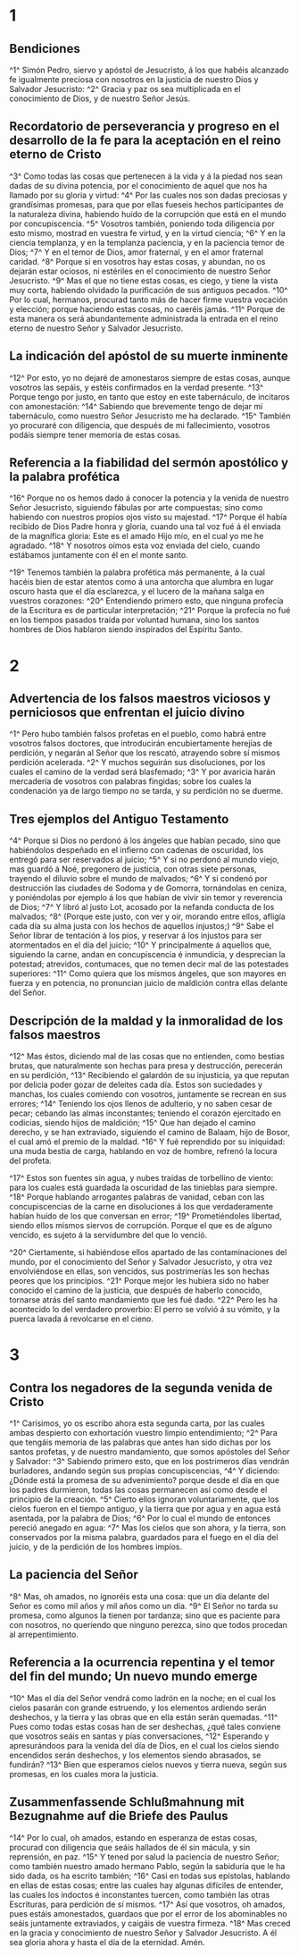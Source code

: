 # 1 
## Bendiciones
^1^ Simón Pedro, siervo y apóstol de Jesucristo, á los que habéis alcanzado fe igualmente preciosa con nosotros en la justicia de nuestro Dios y Salvador Jesucristo: 
^2^ Gracia y paz os sea multiplicada en el conocimiento de Dios, y de nuestro Señor Jesús.

## Recordatorio de perseverancia y progreso en el desarrollo de la fe para la aceptación en el reino eterno de Cristo
^3^ Como todas las cosas que pertenecen á la vida y á la piedad nos sean dadas de su divina potencia, por el conocimiento de aquel que nos ha llamado por su gloria y virtud: 
^4^ Por las cuales nos son dadas preciosas y grandísimas promesas, para que por ellas fueseis hechos participantes de la naturaleza divina, habiendo huído de la corrupción que está en el mundo por concupiscencia. 
^5^ Vosotros también, poniendo toda diligencia por esto mismo, mostrad en vuestra fe virtud, y en la virtud ciencia; 
^6^ Y en la ciencia templanza, y en la templanza paciencia, y en la paciencia temor de Dios; 
^7^ Y en el temor de Dios, amor fraternal, y en el amor fraternal caridad. 
^8^ Porque si en vosotros hay estas cosas, y abundan, no os dejarán estar ociosos, ni estériles en el conocimiento de nuestro Señor Jesucristo. 
^9^ Mas el que no tiene estas cosas, es ciego, y tiene la vista muy corta, habiendo olvidado la purificación de sus antiguos pecados. 
^10^ Por lo cual, hermanos, procurad tanto más de hacer firme vuestra vocación y elección; porque haciendo estas cosas, no caeréis jamás. 
^11^ Porque de esta manera os será abundantemente administrada la entrada en el reino eterno de nuestro Señor y Salvador Jesucristo.

## La indicación del apóstol de su muerte inminente
^12^ Por esto, yo no dejaré de amonestaros siempre de estas cosas, aunque vosotros las sepáis, y estéis confirmados en la verdad presente. 
^13^ Porque tengo por justo, en tanto que estoy en este tabernáculo, de incitaros con amonestación: 
^14^ Sabiendo que brevemente tengo de dejar mi tabernáculo, como nuestro Señor Jesucristo me ha declarado. 
^15^ También yo procuraré con diligencia, que después de mi fallecimiento, vosotros podáis siempre tener memoria de estas cosas.

## Referencia a la fiabilidad del sermón apostólico y la palabra profética
^16^ Porque no os hemos dado á conocer la potencia y la venida de nuestro Señor Jesucristo, siguiendo fábulas por arte compuestas; sino como habiendo con nuestros propios ojos visto su majestad. 
^17^ Porque él había recibido de Dios Padre honra y gloria, cuando una tal voz fué á él enviada de la magnífica gloria: Este es el amado Hijo mío, en el cual yo me he agradado. 
^18^ Y nosotros oímos esta voz enviada del cielo, cuando estábamos juntamente con él en el monte santo.

^19^ Tenemos también la palabra profética más permanente, á la cual hacéis bien de estar atentos como á una antorcha que alumbra en lugar oscuro hasta que el día esclarezca, y el lucero de la mañana salga en vuestros corazones: 
^20^ Entendiendo primero esto, que ninguna profecía de la Escritura es de particular interpretación; 
^21^ Porque la profecía no fué en los tiempos pasados traída por voluntad humana, sino los santos hombres de Dios hablaron siendo inspirados del Espíritu Santo. 

# 2 
## Advertencia de los falsos maestros viciosos y perniciosos que enfrentan el juicio divino
^1^ Pero hubo también falsos profetas en el pueblo, como habrá entre vosotros falsos doctores, que introducirán encubiertamente herejías de perdición, y negarán al Señor que los rescató, atrayendo sobre sí mismos perdición acelerada. 
^2^ Y muchos seguirán sus disoluciones, por los cuales el camino de la verdad será blasfemado; 
^3^ Y por avaricia harán mercadería de vosotros con palabras fingidas; sobre los cuales la condenación ya de largo tiempo no se tarda, y su perdición no se duerme.

## Tres ejemplos del Antiguo Testamento
^4^ Porque si Dios no perdonó á los ángeles que habían pecado, sino que habiéndolos despeñado en el infierno con cadenas de oscuridad, los entregó para ser reservados al juicio; 
^5^ Y si no perdonó al mundo viejo, mas guardó á Noé, pregonero de justicia, con otras siete personas, trayendo el diluvio sobre el mundo de malvados; 
^6^ Y si condenó por destrucción las ciudades de Sodoma y de Gomorra, tornándolas en ceniza, y poniéndolas por ejemplo á los que habían de vivir sin temor y reverencia de Dios; 
^7^ Y libró al justo Lot, acosado por la nefanda conducta de los malvados; 
^8^ (Porque este justo, con ver y oir, morando entre ellos, afligía cada día su alma justa con los hechos de aquellos injustos;) 
^9^ Sabe el Señor librar de tentación á los píos, y reservar á los injustos para ser atormentados en el día del juicio; 
^10^ Y principalmente á aquellos que, siguiendo la carne, andan en concupiscencia é inmundicia, y desprecian la potestad; atrevidos, contumaces, que no temen decir mal de las potestades superiores: 
^11^ Como quiera que los mismos ángeles, que son mayores en fuerza y en potencia, no pronuncian juicio de maldición contra ellas delante del Señor.

## Descripción de la maldad y la inmoralidad de los falsos maestros
^12^ Mas éstos, diciendo mal de las cosas que no entienden, como bestias brutas, que naturalmente son hechas para presa y destrucción, perecerán en su perdición, 
^13^ Recibiendo el galardón de su injusticia, ya que reputan por delicia poder gozar de deleites cada día. Estos son suciedades y manchas, los cuales comiendo con vosotros, juntamente se recrean en sus errores; 
^14^ Teniendo los ojos llenos de adulterio, y no saben cesar de pecar; cebando las almas inconstantes; teniendo el corazón ejercitado en codicias, siendo hijos de maldición; 
^15^ Que han dejado el camino derecho, y se han extraviado, siguiendo el camino de Balaam, hijo de Bosor, el cual amó el premio de la maldad. 
^16^ Y fué reprendido por su iniquidad: una muda bestia de carga, hablando en voz de hombre, refrenó la locura del profeta.

^17^ Estos son fuentes sin agua, y nubes traídas de torbellino de viento: para los cuales está guardada la oscuridad de las tinieblas para siempre. 
^18^ Porque hablando arrogantes palabras de vanidad, ceban con las concupiscencias de la carne en disoluciones á los que verdaderamente habían huído de los que conversan en error; 
^19^ Prometiéndoles libertad, siendo ellos mismos siervos de corrupción. Porque el que es de alguno vencido, es sujeto á la servidumbre del que lo venció.

^20^ Ciertamente, si habiéndose ellos apartado de las contaminaciones del mundo, por el conocimiento del Señor y Salvador Jesucristo, y otra vez envolviéndose en ellas, son vencidos, sus postrimerías les son hechas peores que los principios. 
^21^ Porque mejor les hubiera sido no haber conocido el camino de la justicia, que después de haberlo conocido, tornarse atrás del santo mandamiento que les fué dado. 
^22^ Pero les ha acontecido lo del verdadero proverbio: El perro se volvió á su vómito, y la puerca lavada á revolcarse en el cieno. 

# 3 
## Contra los negadores de la segunda venida de Cristo
^1^ Carísimos, yo os escribo ahora esta segunda carta, por las cuales ambas despierto con exhortación vuestro limpio entendimiento; 
^2^ Para que tengáis memoria de las palabras que antes han sido dichas por los santos profetas, y de nuestro mandamiento, que somos apóstoles del Señor y Salvador: 
^3^ Sabiendo primero esto, que en los postrimeros días vendrán burladores, andando según sus propias concupiscencias, 
^4^ Y diciendo: ¿Dónde está la promesa de su advenimiento? porque desde el día en que los padres durmieron, todas las cosas permanecen así como desde el principio de la creación. 
^5^ Cierto ellos ignoran voluntariamente, que los cielos fueron en el tiempo antiguo, y la tierra que por agua y en agua está asentada, por la palabra de Dios; 
^6^ Por lo cual el mundo de entonces pereció anegado en agua: 
^7^ Mas los cielos que son ahora, y la tierra, son conservados por la misma palabra, guardados para el fuego en el día del juicio, y de la perdición de los hombres impíos.

## La paciencia del Señor
^8^ Mas, oh amados, no ignoréis esta una cosa: que un día delante del Señor es como mil años y mil años como un día. 
^9^ El Señor no tarda su promesa, como algunos la tienen por tardanza; sino que es paciente para con nosotros, no queriendo que ninguno perezca, sino que todos procedan al arrepentimiento.

## Referencia a la ocurrencia repentina y el temor del fin del mundo; Un nuevo mundo emerge
^10^ Mas el día del Señor vendrá como ladrón en la noche; en el cual los cielos pasarán con grande estruendo, y los elementos ardiendo serán deshechos, y la tierra y las obras que en ella están serán quemadas. 
^11^ Pues como todas estas cosas han de ser deshechas, ¿qué tales conviene que vosotros seáis en santas y pías conversaciones, 
^12^ Esperando y apresurándoos para la venida del día de Dios, en el cual los cielos siendo encendidos serán deshechos, y los elementos siendo abrasados, se fundirán? 
^13^ Bien que esperamos cielos nuevos y tierra nueva, según sus promesas, en los cuales mora la justicia.

## Zusammenfassende Schlußmahnung mit Bezugnahme auf die Briefe des Paulus
^14^ Por lo cual, oh amados, estando en esperanza de estas cosas, procurad con diligencia que seáis hallados de él sin mácula, y sin reprensión, en paz. 
^15^ Y tened por salud la paciencia de nuestro Señor; como también nuestro amado hermano Pablo, según la sabiduría que le ha sido dada, os ha escrito también; 
^16^ Casi en todas sus epístolas, hablando en ellas de estas cosas; entre las cuales hay algunas difíciles de entender, las cuales los indoctos é inconstantes tuercen, como también las otras Escrituras, para perdición de sí mismos. 
^17^ Así que vosotros, oh amados, pues estáis amonestados, guardaos que por el error de los abominables no seáis juntamente extraviados, y caigáis de vuestra firmeza. 
^18^ Mas creced en la gracia y conocimiento de nuestro Señor y Salvador Jesucristo. A él sea gloria ahora y hasta el día de la eternidad. Amén. 